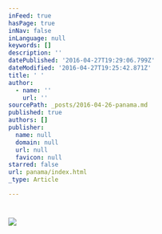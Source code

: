 ```yaml
---
inFeed: true
hasPage: true
inNav: false
inLanguage: null
keywords: []
description: ''
datePublished: '2016-04-27T19:29:06.799Z'
dateModified: '2016-04-27T19:25:42.871Z'
title: ' '
author:
  - name: ''
    url: ''
sourcePath: _posts/2016-04-26-panama.md
published: true
authors: []
publisher:
  name: null
  domain: null
  url: null
  favicon: null
starred: false
url: panama/index.html
_type: Article

---
```

# ![](https://the-grid-user-content.s3-us-west-2.amazonaws.com/40f9714f-d909-41c0-ae1e-19f8e2d826fa.jpg)